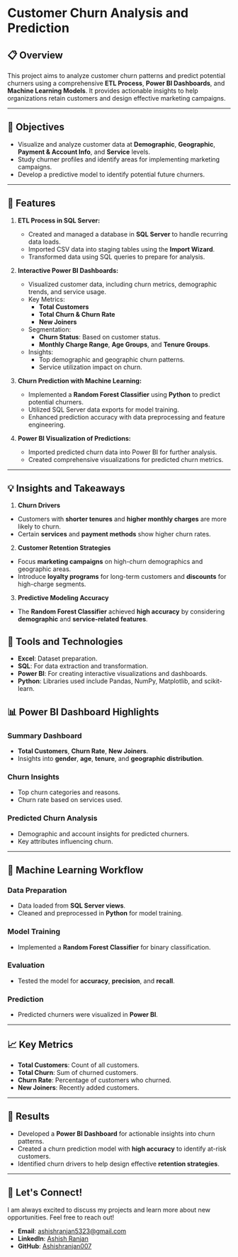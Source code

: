 # Customer Churn Analysis and Prediction

## 📋 Overview
This project aims to analyze customer churn patterns and predict potential churners using a comprehensive **ETL Process**, **Power BI Dashboards**, and **Machine Learning Models**. It provides actionable insights to help organizations retain customers and design effective marketing campaigns.

---

## 🎯 Objectives
- Visualize and analyze customer data at **Demographic**, **Geographic**, **Payment & Account Info**, and **Service** levels.
- Study churner profiles and identify areas for implementing marketing campaigns.
- Develop a predictive model to identify potential future churners.

---

## 🚀 Features
1. **ETL Process in SQL Server:**
   - Created and managed a database in **SQL Server** to handle recurring data loads.
   - Imported CSV data into staging tables using the **Import Wizard**.
   - Transformed data using SQL queries to prepare for analysis.

2. **Interactive Power BI Dashboards:**
   - Visualized customer data, including churn metrics, demographic trends, and service usage.
   - Key Metrics:
     - **Total Customers**
     - **Total Churn & Churn Rate**
     - **New Joiners**
   - Segmentation:
     - **Churn Status**: Based on customer status.
     - **Monthly Charge Range**, **Age Groups**, and **Tenure Groups**.
   - Insights:
     - Top demographic and geographic churn patterns.
     - Service utilization impact on churn.

3. **Churn Prediction with Machine Learning:**
   - Implemented a **Random Forest Classifier** using **Python** to predict potential churners.
   - Utilized SQL Server data exports for model training.
   - Enhanced prediction accuracy with data preprocessing and feature engineering.

4. **Power BI Visualization of Predictions:**
   - Imported predicted churn data into Power BI for further analysis.
   - Created comprehensive visualizations for predicted churn metrics.

---
## 💡 Insights and Takeaways

1. **Churn Drivers**
- Customers with **shorter tenures** and **higher monthly charges** are more likely to churn.
- Certain **services** and **payment methods** show higher churn rates.

2. **Customer Retention Strategies**
- Focus **marketing campaigns** on high-churn demographics and geographic areas.
- Introduce **loyalty programs** for long-term customers and **discounts** for high-charge segments.

3. **Predictive Modeling Accuracy**
- The **Random Forest Classifier** achieved **high accuracy** by considering **demographic** and **service-related features**.


## 🔧 Tools and Technologies
- **Excel**: Dataset preparation.
- **SQL**: For data extraction and transformation.
- **Power BI**: For creating interactive visualizations and dashboards.
- **Python**: Libraries used include Pandas, NumPy, Matplotlib, and scikit-learn.


## 📊 Power BI Dashboard Highlights

### Summary Dashboard
- **Total Customers**, **Churn Rate**, **New Joiners**.
- Insights into **gender**, **age**, **tenure**, and **geographic distribution**.

### Churn Insights
- Top churn categories and reasons.
- Churn rate based on services used.

### Predicted Churn Analysis
- Demographic and account insights for predicted churners.
- Key attributes influencing churn.

---

## 🧠 Machine Learning Workflow

### Data Preparation
- Data loaded from **SQL Server views**.
- Cleaned and preprocessed in **Python** for model training.

### Model Training
- Implemented a **Random Forest Classifier** for binary classification.

### Evaluation
- Tested the model for **accuracy**, **precision**, and **recall**.

### Prediction
- Predicted churners were visualized in **Power BI**.

---

## 📈 Key Metrics
- **Total Customers**: Count of all customers.
- **Total Churn**: Sum of churned customers.
- **Churn Rate**: Percentage of customers who churned.
- **New Joiners**: Recently added customers.

---

## 🌟 Results
- Developed a **Power BI Dashboard** for actionable insights into churn patterns.
- Created a churn prediction model with **high accuracy** to identify at-risk customers.
- Identified churn drivers to help design effective **retention strategies**.

---

## 🤝 Let's Connect!

I am always excited to discuss my projects and learn more about new opportunities. Feel free to reach out!

- **Email**: [ashishranjan5323@gmail.com](mailto:ashishranjan5323@gmail.com)  
- **LinkedIn**: [Ashish Ranjan](https://www.linkedin.com/in/ashish-ranjan-4a3799266/)  
- **GitHub**: [Ashishranjan007](https://github.com/Ashishranjan007)
